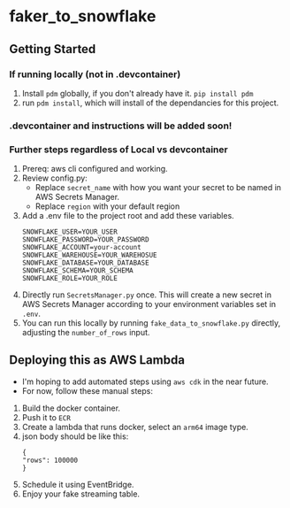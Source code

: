 # faker_to_snowflake
## Getting Started
### If running locally (not in .devcontainer)
1. Install `pdm` globally, if you don't already have it. `pip install pdm`
1. run `pdm install`, which will install of the dependancies for this project.

### .devcontainer and instructions will be added soon!


### Further steps regardless of Local vs devcontainer
1. Prereq: aws cli configured and working.
1. Review config.py:
    - Replace `secret_name` with how you want your secret to be named in AWS Secrets Manager.
    - Replace `region` with your default region
1. Add a .env file to the project root and add these variables.
    ```
    SNOWFLAKE_USER=YOUR_USER
    SNOWFLAKE_PASSWORD=YOUR_PASSWORD
    SNOWFLAKE_ACCOUNT=your-account
    SNOWFLAKE_WAREHOUSE=YOUR_WAREHOSUE
    SNOWFLAKE_DATABASE=YOUR_DATABASE
    SNOWFLAKE_SCHEMA=YOUR_SCHEMA
    SNOWFLAKE_ROLE=YOUR_ROLE
    ```
1. Directly run `SecretsManager.py` once.  This will create a new secret in AWS Secrets Manager according to your environment variables set in `.env`.
1. You can run this locally by running `fake_data_to_snowflake.py` directly, adjusting the `number_of_rows` input.

## Deploying this as AWS Lambda
- I'm hoping to add automated steps using `aws cdk` in the near future.
- For now, follow these manual steps:
1. Build the docker container.
1. Push it to `ECR`
1. Create a lambda that runs docker, select an `arm64` image type.
1. json body should be like this:
    ```
    {
    "rows": 100000
    }
    ```
1. Schedule it using EventBridge.
1. Enjoy your fake streaming table.